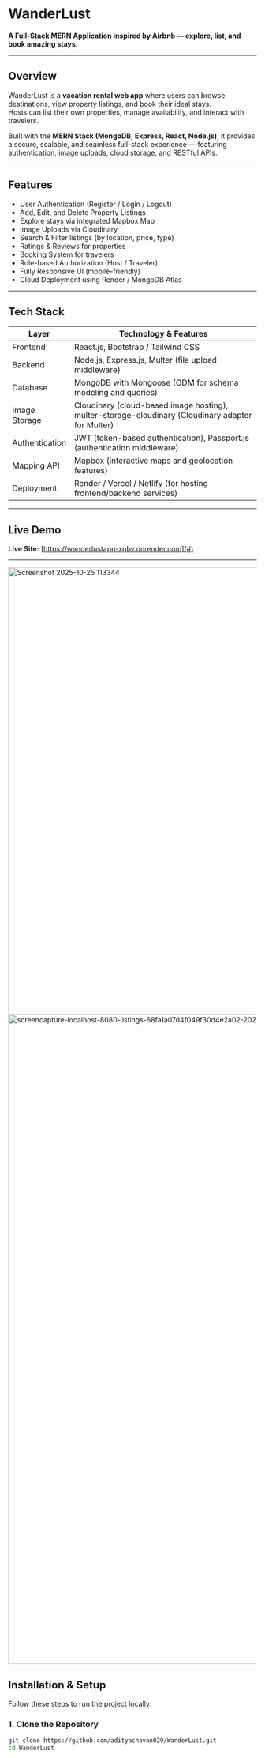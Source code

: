 # WanderLust

**A Full-Stack MERN Application inspired by Airbnb — explore, list, and book amazing stays.**

---

## Overview

WanderLust is a **vacation rental web app** where users can browse destinations, view property listings, and book their ideal stays.  
Hosts can list their own properties, manage availability, and interact with travelers.  

Built with the **MERN Stack (MongoDB, Express, React, Node.js)**, it provides a secure, scalable, and seamless full-stack experience — featuring authentication, image uploads, cloud storage, and RESTful APIs.

---

## Features

- User Authentication (Register / Login / Logout)  
- Add, Edit, and Delete Property Listings  
- Explore stays via integrated Mapbox Map  
- Image Uploads via Cloudinary  
- Search & Filter listings (by location, price, type)  
- Ratings & Reviews for properties  
- Booking System for travelers  
- Role-based Authorization (Host / Traveler)  
- Fully Responsive UI (mobile-friendly)  
- Cloud Deployment using Render / MongoDB Atlas  

---

## Tech Stack

| Layer             | Technology & Features                                                                 |
|------------------|--------------------------------------------------------------------------------------|
| Frontend          | React.js, Bootstrap / Tailwind CSS                                                   |
| Backend           | Node.js, Express.js, Multer (file upload middleware)                                 |
| Database          | MongoDB with Mongoose (ODM for schema modeling and queries)                          |
| Image Storage     | Cloudinary (cloud-based image hosting), multer-storage-cloudinary (Cloudinary adapter for Multer) |
| Authentication    | JWT (token-based authentication), Passport.js (authentication middleware)            |
| Mapping API       | Mapbox (interactive maps and geolocation features)                                   |
| Deployment        | Render / Vercel / Netlify (for hosting frontend/backend services)                    |

---

## Live Demo

**Live Site:** [https://wanderlustapp-xpbv.onrender.com](#)  


---
<img width="1901" height="906" alt="Screenshot 2025-10-25 113344" src="https://github.com/user-attachments/assets/7f6d3f44-2d62-41e2-a33e-0e26aaa62715" />

<img width="1920" height="1315" alt="screencapture-localhost-8080-listings-68fa1a07d4f049f30d4e2a02-2025-10-25-11_34_41" src="https://github.com/user-attachments/assets/58b3894d-f4ea-4eae-bde1-f801f44c476b" />

## Installation & Setup

Follow these steps to run the project locally:

### 1. Clone the Repository
```bash
git clone https://github.com/adityachavan029/WanderLust.git
cd WanderLust


